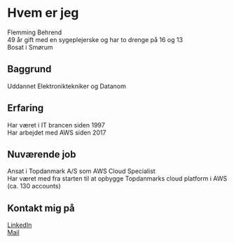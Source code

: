 # Hvem er jeg

Flemming Behrend  
49 år gift med en sygeplejerske og har to drenge på 16 og 13  
Bosat i Smørum

## Baggrund

Uddannet Elektroniktekniker og Datanom

## Erfaring

Har været i IT brancen siden 1997  
Har arbejdet med AWS siden 2017

## Nuværende job

Ansat i Topdanmark A/S som AWS Cloud Specialist  
Har været med fra starten til at opbygge Topdanmarks cloud platform i AWS (ca. 130 accounts)

## Kontakt mig på

[LinkedIn](https://www.linkedin.com/in/flemming-behrend-405309a)  
[Mail](mailto:flemmingjaeger@gmail.com)
